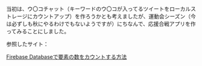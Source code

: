 当初は、ウ〇コチャット（キーワードのウ〇コが入ってるツイートをローカルストレージにカウントアップ）を作ろうかとも考えましたが、運動会シーズン（今は必ずしも秋にやるわけでもないようですが）にちなんで、応援合戦アプリを作ってみることにしました。

参照したサイト：

[Firebase Databaseで要素の数をカウントする方法](https://www.sukerou.com/2019/07/firebase-database.html)

